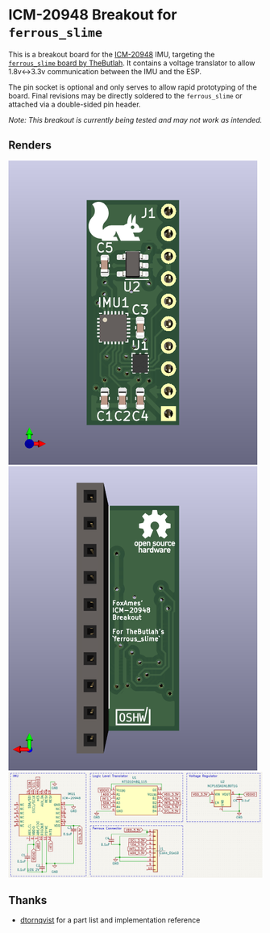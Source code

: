 # ICM-20948 Breakout for `ferrous_slime`
This is a breakout board for the [ICM-20948](https://invensense.tdk.com/products/motion-tracking/9-axis/icm-20948/) IMU, targeting the [`ferrous_slime` board by TheButlah](https://github.com/TheButlah/slimevr_pcb/tree/main/hardware/ferrous_slime).  It contains a voltage translator to allow 1.8v<->3.3v communication between the IMU and the ESP.

The pin socket is optional and only serves to allow rapid prototyping of the board.  Final revisions may be directly soldered to the `ferrous_slime` or attached via a double-sided pin header.

*Note: This breakout is currently being tested and may not work as intended.*

## Renders
![Front](renders/front.png)
![Back](renders/back.png)
![Schematic](renders/schematic.png)

## Thanks
- [dtornqvist](https://github.com/dtornqvist/icm-20948-breakout) for a part list and implementation reference
